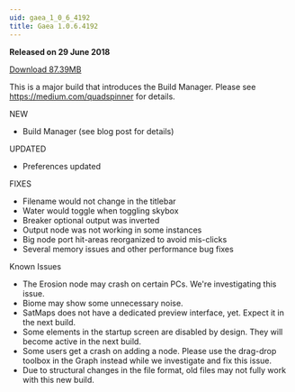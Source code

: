 ```yaml
---
uid: gaea_1_0_6_4192
title: Gaea 1.0.6.4192
---
```



**Released on 29 June 2018**

<a href="http://viridian.quadspinner.com/gaea/Gaea-EAP-4192.exe">Download 87.39MB</a> <br>


<div class="release-note">

This is a major build that introduces the Build Manager. Please see https://medium.com/quadspinner for details.

NEW
- Build Manager (see blog post for details)

UPDATED
- Preferences updated

FIXES
- Filename would not change in the titlebar
- Water would toggle when toggling skybox
- Breaker optional output was inverted
- Output node was not working in some instances
- Big node port hit-areas reorganized to avoid mis-clicks
- Several memory issues and other performance bug fixes

Known Issues
- The Erosion node may crash on certain PCs. We're investigating this issue.
- Biome may show some unnecessary noise.
- SatMaps does not have a dedicated preview interface, yet. Expect it in the next build.
- Some elements in the startup screen are disabled by design. They will become active in the next build.
- Some users get a crash on adding a node. Please use the drag-drop toolbox in the Graph instead while we investigate and fix this issue.
- Due to structural changes in the file format, old files may not fully work with this new build.

</div>
